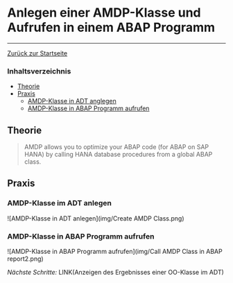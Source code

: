 # Anlegen einer AMDP-Klasse und Aufrufen in einem ABAP Programm
---

[Zurück zur Startseite](https://wolfgangzeller.github.io/ABAP-for-SAP-BW/)

### Inhaltsverzeichnis
- [Theorie](https://github.com/WolfgangZeller/ABAP-for-SAP-BW/blob/master/docs/CREATE_AMDP-Class.md#theorie)
- [Praxis](https://github.com/WolfgangZeller/ABAP-for-SAP-BW/blob/master/docs/CREATE_AMDP-Class.md#praxis)
	- [AMDP-Klasse in ADT anglegen](https://github.com/WolfgangZeller/ABAP-for-SAP-BW/blob/master/docs/CREATE_AMDP-Class.md#amdp-klasse-im-adt-anlegen)
	- [AMDP-Klasse in ABAP Programm aufrufen](https://github.com/WolfgangZeller/ABAP-for-SAP-BW/blob/master/docs/CREATE_AMDP-Class.md#amdp-klasse-in-abap-programm-aufrufen)

## Theorie

> AMDP allows you to optimize your ABAP code (for ABAP on SAP HANA) by calling HANA database procedures from a global ABAP class.

## Praxis
### AMDP-Klasse im ADT anlegen
![AMDP-Klasse in ADT anlegen](img/Create AMDP Class.png)

### AMDP-Klasse in ABAP Programm aufrufen
![AMDP-Klasse in ABAP Programm aufrufen](img/Call AMDP Class in ABAP report2.png)


*Nächste Schritte:*
LINK(Anzeigen des Ergebnisses einer OO-Klasse im ADT)
